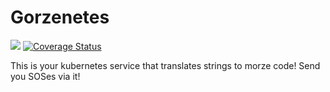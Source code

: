 # Gorzenetes
![](https://github.com/otanikotani/gorzenetes/workflows/Release/badge.svg) [![Coverage Status](https://coveralls.io/repos/github/Otanikotani/gorzenetes/badge.svg?branch=master)](https://coveralls.io/github/Otanikotani/gorzenetes?branch=master)

This is your kubernetes service that translates strings to morze code! Send you SOSes via it!
